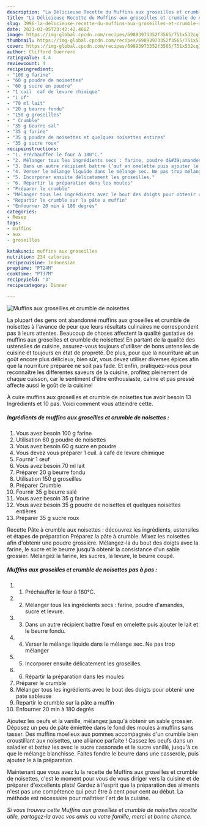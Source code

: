 ```yaml
---
description: "La Délicieuse Recette du Muffins aux groseilles et crumble de noisettes"
title: "La Délicieuse Recette du Muffins aux groseilles et crumble de noisettes"
slug: 3996-la-delicieuse-recette-du-muffins-aux-groseilles-et-crumble-de-noisettes
date: 2021-01-05T23:42:42.466Z
image: https://img-global.cpcdn.com/recipes/69893973352f3565/751x532cq70/muffins-aux-groseilles-et-crumble-de-noisettes-photo-principale-de-la-recette.jpg
thumbnail: https://img-global.cpcdn.com/recipes/69893973352f3565/751x532cq70/muffins-aux-groseilles-et-crumble-de-noisettes-photo-principale-de-la-recette.jpg
cover: https://img-global.cpcdn.com/recipes/69893973352f3565/751x532cq70/muffins-aux-groseilles-et-crumble-de-noisettes-photo-principale-de-la-recette.jpg
author: Clifford Guerrero
ratingvalue: 4.4
reviewcount: 4
recipeingredient:
- "100 g farine"
- "60 g poudre de noisettes"
- "60 g sucre en poudre"
- "1 cuil  caf de levure chimique"
- "1 uf"
- "70 ml lait"
- "20 g beurre fondu"
- "150 g groseilles"
- " Crumble"
- "35 g beurre sal"
- "35 g farine"
- "35 g poudre de noisettes et quelques noisettes entires"
- "35 g sucre roux"
recipeinstructions:
- "1. Préchauffer le four à 180°C."
- "2. Mélanger tous les ingrédients secs : farine, poudre d&#39;amandes, sucre et levure."
- "3. Dans un autre récipient battre l’œuf en omelette puis ajouter le lait et le beurre fondu."
- "4. Verser le mélange liquide dans le mélange sec. Ne pas trop mélanger"
- "5. Incorporer ensuite délicatement les groseilles."
- "6. Répartir la préparation dans les moules"
- "Préparer le crumble"
- "Mélanger tous les ingrédients avec le bout des doigts pour obtenir une pate sableuse"
- "Repartir le crumble sur la pâte a muffin"
- "Enfourner 20 min à 180 degrés"
categories:
- Resep
tags:
- muffins
- aux
- groseilles

katakunci: muffins aux groseilles 
nutrition: 234 calories
recipecuisine: Indonesian
preptime: "PT24M"
cooktime: "PT37M"
recipeyield: "3"
recipecategory: Dinner

---
```



![Muffins aux groseilles et crumble de noisettes](https://img-global.cpcdn.com/recipes/69893973352f3565/751x532cq70/muffins-aux-groseilles-et-crumble-de-noisettes-photo-principale-de-la-recette.jpg)

La plupart des gens ont abandonné muffins aux groseilles et crumble de noisettes à l'avance de peur que leurs résultats culinaires ne correspondent pas à leurs attentes. Beaucoup de choses affectent la qualité gustative de muffins aux groseilles et crumble de noisettes! En partant de la qualité des ustensiles de cuisine, assurez-vous toujours d'utiliser de bons ustensiles de cuisine et toujours en état de propreté. De plus, pour que la nourriture ait un goût encore plus délicieux, bien sûr, vous devez utiliser diverses épices afin que la nourriture préparée ne soit pas fade. Et enfin, pratiquez-vous pour reconnaître les différentes saveurs de la cuisine, profitez pleinement de chaque cuisson, car le sentiment d'être enthousiaste, calme et pas pressé affecte aussi le goût de la cuisine!

<!--inarticleads1-->

À cuire muffins aux groseilles et crumble de noisettes tue avoir besoin 13 Ingrédients et 10 pas. Voici comment vous atteindre cette.

##### Ingrédients de muffins aux groseilles et crumble de noisettes :

1. Vous avez besoin 100 g farine
1. Utilisation 60 g poudre de noisettes
1. Vous avez besoin 60 g sucre en poudre
1. Vous devez vous préparer 1 cuil. à café de levure chimique
1. Fournir 1 œuf
1. Vous avez besoin 70 ml lait
1. Préparer 20 g beurre fondu
1. Utilisation 150 g groseilles
1. Préparer  Crumble
1. Fournir 35 g beurre salé
1. Vous avez besoin 35 g farine
1. Vous avez besoin 35 g poudre de noisettes et quelques noisettes entières
1. Préparer 35 g sucre roux


Recette Pâte à crumble aux noisettes : découvrez les ingrédients, ustensiles et étapes de préparation Préparez la pâte à crumble. Mixez les noisettes afin d&#39;obtenir une poudre grossière. Mélangez-la du bout des doigts avec la farine, le sucre et le beurre jusqu&#39;à obtenir la consistance d&#39;un sable grossier. Mélangez la farine, les sucres, la levure, le beurre coupé. 

<!--inarticleads2-->

##### Muffins aux groseilles et crumble de noisettes pas à pas :

1. 1. Préchauffer le four à 180°C.
1. 2. Mélanger tous les ingrédients secs : farine, poudre d&#39;amandes, sucre et levure.
1. 3. Dans un autre récipient battre l’œuf en omelette puis ajouter le lait et le beurre fondu.
1. 4. Verser le mélange liquide dans le mélange sec. Ne pas trop mélanger
1. 5. Incorporer ensuite délicatement les groseilles.
1. 6. Répartir la préparation dans les moules
1. Préparer le crumble
1. Mélanger tous les ingrédients avec le bout des doigts pour obtenir une pate sableuse
1. Repartir le crumble sur la pâte a muffin
1. Enfourner 20 min à 180 degrés


Ajoutez les oeufs et la vanille, mélangez jusqu&#39;à obtenir un sable grossier. Déposez un peu de pâte émiettée dans le fond des moules à muffins sans tasser. Des muffins moelleux aux pommes accompagnés d&#39;un crumble bien croustillant aux noisettes, une alliance parfaite ! Cassez les oeufs dans un saladier et battez les avec le sucre cassonade et le sucre vanillé, jusqu&#39;à ce que le mélange blanchisse. Faites fondre le beurre dans une casserole, puis ajoutez le à la préparation. 

<!--inarticleads1-->

<p>
Maintenant que vous avez lu la recette de Muffins aux groseilles et crumble de noisettes, c'est le moment pour vous de vous diriger vers la cuisine et de préparer d'excellents plats! Gardez à l'esprit que la préparation des aliments n'est pas une compétence qui peut être à cent pour cent au début. La méthode est nécessaire pour maîtriser l'art de la cuisine.
</p>

<p>
<i>Si vous trouvez cette Muffins aux groseilles et crumble de noisettes recette utile, partagez-la avec vos amis ou votre famille, merci et bonne chance.</i>
</p>
